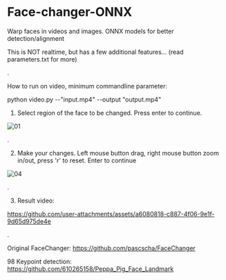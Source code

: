 # Face-changer-ONNX
Warp faces in videos and images. ONNX models for better detection/alignment

This is NOT realtime, but has a few additional features...  (read parameters.txt for more)

.

How to run on video, minimum commandline parameter:

python video.py --"input.mp4" --output "output.mp4"

1. Select region of the face to be changed. Press enter to continue.

![01](https://github.com/user-attachments/assets/03c3450c-6493-44e7-9dbd-fd90948a8405)

.

2. Make your changes.  Left mouse button drag, right mouse button zoom in/out, press 'r' to reset. Enter to continue

![04](https://github.com/user-attachments/assets/671fe5cf-e282-4582-bbf1-5e7bfd1d513a)

.

3. Result video:

https://github.com/user-attachments/assets/a6080818-c887-4f06-9e1f-9d65d975de4e

.

Original FaceChanger: https://github.com/pascscha/FaceChanger

98 Keypoint detection: https://github.com/610265158/Peppa_Pig_Face_Landmark





